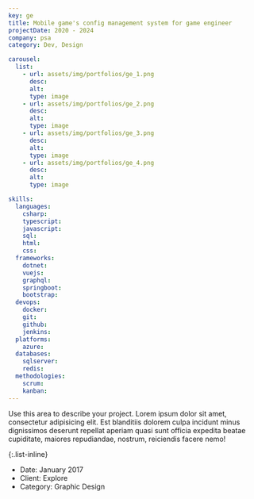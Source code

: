 ```yaml
---
key: ge
title: Mobile game's config management system for game engineer
projectDate: 2020 - 2024
company: psa
category: Dev, Design

carousel:
  list:
    - url: assets/img/portfolios/ge_1.png
      desc:
      alt:
      type: image
    - url: assets/img/portfolios/ge_2.png
      desc:
      alt:
      type: image
    - url: assets/img/portfolios/ge_3.png
      desc:
      alt:
      type: image
    - url: assets/img/portfolios/ge_4.png
      desc:
      alt:
      type: image

skills:
  languages:
    csharp:
    typescript:
    javascript:
    sql:
    html:
    css:
  frameworks:
    dotnet:
    vuejs:
    graphql:
    springboot:
    bootstrap:
  devops:
    docker:
    git:
    github:
    jenkins:
  platforms:
    azure:
  databases:
    sqlserver:
    redis:
  methodologies:
    scrum:
    kanban:
---
```

Use this area to describe your project. Lorem ipsum dolor sit amet, consectetur adipisicing elit. Est blanditiis dolorem culpa incidunt minus dignissimos deserunt repellat aperiam quasi sunt officia expedita beatae cupiditate, maiores repudiandae, nostrum, reiciendis facere nemo!

{:.list-inline}
- Date: January 2017
- Client: Explore
- Category: Graphic Design

